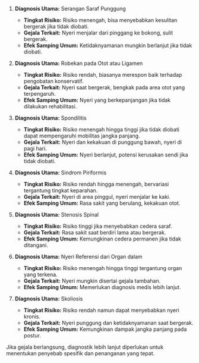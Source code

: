 1. **Diagnosis Utama:** Serangan Saraf Punggung 
   - **Tingkat Risiko:** Risiko menengah, bisa menyebabkan kesulitan bergerak jika tidak diobati.
   - **Gejala Terkait:** Nyeri menjalar dari pinggang ke bokong, sulit bergerak.
   - **Efek Samping Umum:** Ketidaknyamanan mungkin berlanjut jika tidak diobati.

2. **Diagnosis Utama:** Robekan pada Otot atau Ligamen
   - **Tingkat Risiko:** Risiko rendah, biasanya merespon baik terhadap pengobatan konservatif.
   - **Gejala Terkait:** Nyeri saat bergerak, bengkak pada area otot yang terpengaruh.
   - **Efek Samping Umum:** Nyeri yang berkepanjangan jika tidak dilakukan rehabilitasi.

3. **Diagnosis Utama:** Spondilitis
   - **Tingkat Risiko:** Risiko menengah hingga tinggi jika tidak diobati dapat mempengaruhi mobilitas jangka panjang.
   - **Gejala Terkait:** Nyeri dan kekakuan di punggung bawah, nyeri di pagi hari.
   - **Efek Samping Umum:** Nyeri berlanjut, potensi kerusakan sendi jika tidak diobati.

4. **Diagnosis Utama:** Sindrom Piriformis
   - **Tingkat Risiko:** Risiko rendah hingga menengah, bervariasi tergantung tingkat keparahan.
   - **Gejala Terkait:** Nyeri di area pinggul, nyeri menjalar ke kaki.
   - **Efek Samping Umum:** Rasa sakit yang berulang, kekakuan otot.

5. **Diagnosis Utama:** Stenosis Spinal
   - **Tingkat Risiko:** Risiko tinggi jika menyebabkan cedera saraf.
   - **Gejala Terkait:** Rasa sakit saat berdiri lama atau bergerak.
   - **Efek Samping Umum:** Kemungkinan cedera permanen jika tidak ditangani.

6. **Diagnosis Utama:** Nyeri Referensi dari Organ dalam
   - **Tingkat Risiko:** Risiko menengah hingga tinggi tergantung organ yang terkena.
   - **Gejala Terkait:** Nyeri mungkin disertai gejala tambahan.
   - **Efek Samping Umum:** Memerlukan diagnosis medis lebih lanjut.

7. **Diagnosis Utama:** Skoliosis
   - **Tingkat Risiko:** Risiko rendah namun dapat menyebabkan nyeri kronis.
   - **Gejala Terkait:** Nyeri punggung dan ketidaknyamanan saat bergerak.
   - **Efek Samping Umum:** Kemungkinan dampak jangka panjang pada postur.

Jika gejala berlangsung, diagnostik lebih lanjut diperlukan untuk menentukan penyebab spesifik dan penanganan yang tepat.